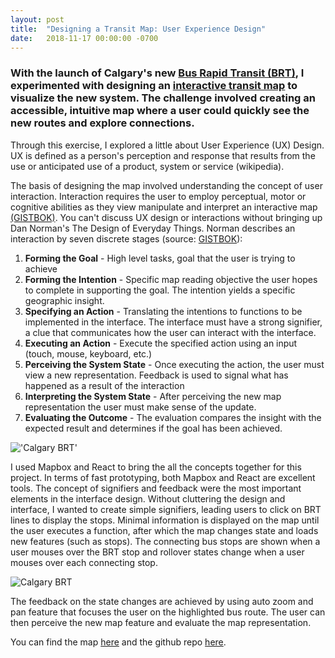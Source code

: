 ```yaml
---
layout: post
title:  "Designing a Transit Map: User Experience Design"
date:   2018-11-17 00:00:00 -0700
---
```


### With the launch of Calgary's new [Bus Rapid Transit (BRT)][calgary_brt], I experimented with designing an [interactive transit map][brt_map] to visualize the new system. The challenge involved creating an accessible, intuitive map where a user could quickly see the new routes and explore connections.

Through this exercise, I explored a little about User Experience (UX) Design. UX is defined as a person's perception and response that results from the use or anticipated use of a product, system or service (wikipedia).

The basis of designing the map involved understanding the concept of user interaction. Interaction requires the user to employ perceptual, motor or cognitive abilities as they view manipulate and interpret an interactive map [(GISTBOK)][GISTBOK]. You can't discuss UX design or interactions without bringing up Dan Norman's The Design of Everyday Things. Norman describes an interaction by seven discrete stages (source: [GISTBOK][GISTBOK]):

1. **Forming the Goal** - High level tasks, goal that the user is trying to achieve
2. **Forming the Intention** - Specific map reading objective the user hopes to complete in supporting the goal. The intention yields a specific geographic insight.
3. **Specifying an Action** - Translating the intentions to functions to be implemented in the interface. The interface must have a strong signifier, a clue that communicates how the user can interact with the interface.
4. **Executing an Action** - Execute the specified action using an input (touch, mouse, keyboard, etc.)
5. **Perceiving the System State** - Once executing the action, the user must view a new representation. Feedback is used to signal what has happened as a result of the interaction
6. **Interpreting the System State** - After perceiving the new map representation the user must make sense of the update.
7. **Evaluating the Outcome** - The evaluation compares the insight with the expected result and determines if the goal has been achieved.

!['Calgary BRT'](https://s3-us-west-2.amazonaws.com/smohiudd.github.co/calgary-brt/screenshot1.png)

I used Mapbox and React to bring the all the concepts together for this project. In terms of fast prototyping, both Mapbox and React are excellent tools. The concept of signifiers and feedback were the most important elements in the interface design. Without cluttering the design and interface, I wanted to create simple signifiers, leading users to click on BRT lines to display the stops. Minimal information is displayed on the map until the user executes a function, after which the map changes state and loads new features (such as stops). The connecting bus stops are shown when a user mouses over the BRT stop and rollover states change when a user mouses over each connecting stop.

![Calgary BRT](https://s3-us-west-2.amazonaws.com/smohiudd.github.co/calgary-brt/screenshot5.png)

The feedback on the state changes are achieved by using auto zoom and pan feature that focuses the user on the highlighted bus route. The user can then perceive the new map feature and evaluate the map representation.

You can find the map [here][brt_map] and the github repo [here][github].

[brt_map]:https://smohiudd.github.io/calgary-transit-brt/
[github]:https://github.com/smohiudd/calgary-transit-brt
[GISTBOK]:https://gistbok.ucgis.org/bok-topics/user-interface-and-user-experience-uiux-design
[calgary_brt]:http://www.calgary.ca/Transportation/TI/Pages/Transit-projects/Transitway-and-BRT-Projects.aspx?redirect=/brt
